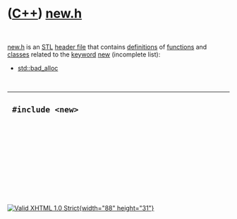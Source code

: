 



 

 

 

 

 

([C++](Cpp.htm)) [new.h](CppNewH.htm)
=====================================

 

[new.h](CppNewH.htm) is an [STL](CppStl.htm) [header
file](CppHeaderFile.htm) that contains [definitions](CppDefinition.htm)
of [functions](CppFunction.htm) and [classes](CppClass.htm) related to
the [keyword](CppKeyword.htm) [new](CppNew.htm) (incomplete list):

-   [std::bad\_alloc](CppBad_alloc.htm)

 

  -------------------
  ` #include <new>`
  -------------------

 

 

 

 

 





 

[![Valid XHTML 1.0 Strict](valid-xhtml10.png){width="88"
height="31"}](http://validator.w3.org/check?uri=referer)
